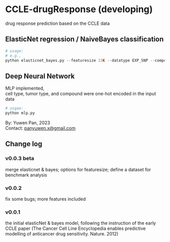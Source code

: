 # CCLE-drugResponse (developing)
drug response prediction based on the CCLE data


## ElasticNet regression / NaiveBayes classification 

```python
# usage:
# e.g., 
python elasticnet_bayes.py --featuresize 15K --datatype EXP_SNP --compound separate --modeltype elasticnet --out elasticnet.15K.EXP_SNP.separate
```

## Deep Neural Network   

MLP implemented,      
cell type, tumor type, and compound were one-hot encoded in the input data    

```python
# usgae:    
python mlp.py    
```


By: Yuwen Pan, 2023  
Contact: [panyuwen.x@gmail.com](mailto:panyuwen.x@gmail.com)


## Change log
### v0.0.3 beta

merge elasticnet & bayes; options for featuresize; define a dataset for benchmark analysis    


### v0.0.2

fix some bugs; more features included


### v0.0.1

the initial elasticNet & bayes model, following the instruction of the early CCLE paper (The Cancer Cell Line Encyclopedia enables predictive modelling of anticancer drug sensitivity. Nature. 2012)   





